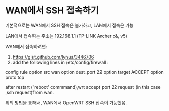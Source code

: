 # WAN에서 SSH 접속하기

기본적으로는 WAN에서 SSH 접속은 불가하고, LAN에서 접속은 가능

LAN에서 접속하는 주소는 192.168.1.1 (TP-LINK Archer c&, v5)

WAN에서 접속하려면:
1. https://gist.github.com/lynus/3446706
2. add the following lines in /etc/config/firewall :

config rule
    option src              wan
    option dest_port        22
    option target           ACCEPT
    option proto            tcp 

after restart ('reboot' commmand),wrt accept port 22 request (in this case ,ssh request)from wan.

위의 방법을 통해서, WAN에서 OpenWRT SSH 접속이 가능했음.